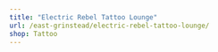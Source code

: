 ```yaml
---
title: "Electric Rebel Tattoo Lounge"
url: /east-grinstead/electric-rebel-tattoo-lounge/
shop: Tattoo
---
```

